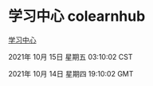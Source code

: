 # 学习中心 colearnhub
[学习中心](http://59.174.24.190:56308/colearnhub/)

2021年 10月 15日 星期五 03:10:02 CST

2021年 10月 14日 星期四 19:10:02 GMT
